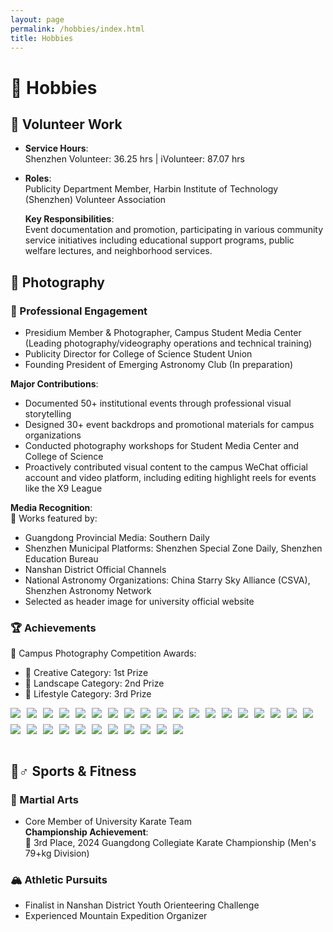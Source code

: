 ```yaml
---
layout: page
permalink: /hobbies/index.html
title: Hobbies
---
```


# 🌟 Hobbies

## 🤝 Volunteer Work
- **Service Hours**:  
  Shenzhen Volunteer: 36.25 hrs | iVolunteer: 87.07 hrs
- **Roles**:  
  Publicity Department Member, Harbin Institute of Technology (Shenzhen) Volunteer Association

  **Key Responsibilities**:  
  Event documentation and promotion, participating in various community service initiatives including educational support programs, public welfare lectures, and neighborhood services.

## 📸 Photography

### 🎯 Professional Engagement
- Presidium Member & Photographer, Campus Student Media Center  
  (Leading photography/videography operations and technical training)
- Publicity Director for College of Science Student Union
- Founding President of Emerging Astronomy Club (In preparation)

**Major Contributions**:  
- Documented 50+ institutional events through professional visual storytelling
- Designed 30+ event backdrops and promotional materials for campus organizations
- Conducted photography workshops for Student Media Center and College of Science
- Proactively contributed visual content to the campus WeChat official account and video platform, including editing highlight reels for events like the X9 League

**Media Recognition**:  
📰 Works featured by:  
- Guangdong Provincial Media: Southern Daily  
- Shenzhen Municipal Platforms: Shenzhen Special Zone Daily, Shenzhen Education Bureau  
- Nanshan District Official Channels  
- National Astronomy Organizations: China Starry Sky Alliance (CSVA), Shenzhen Astronomy Network  
- Selected as header image for university official website

### 🏆 Achievements
🏅 Campus Photography Competition Awards:  
- 🥇 Creative Category: 1st Prize  
- 🥈 Landscape Category: 2nd Prize  
- 🥉 Lifestyle Category: 3rd Prize

<div style="display: flex; flex-wrap: wrap; gap: 10px;">
    <img src="../assets/images/albums/Aerial_View_Mountains.webp" style="max-width: max(15%, 120px); height: auto;">
    <img src="../assets/images/albums/Building_Blooming_Flowers.webp" style="max-width: max(15%, 120px); height: auto;">
    <img src="../assets/images/albums/Comet_Building_Tower.webp" style="max-width: max(15%, 120px); height: auto;">
    <img src="../assets/images/albums/Daisies.webp" style="max-width: max(15%, 120px); height: auto;">
    <img src="../assets/images/albums/Galaxy_Night_Sky.webp" style="max-width: max(15%, 120px); height: auto;">
    <img src="../assets/images/albums/Night_City_Commercial_Area.webp" style="max-width: max(15%, 120px); height: auto;">
    <img src="../assets/images/albums/Night_City_Street.webp" style="max-width: max(15%, 120px); height: auto;">
    <img src="../assets/images/albums/Plant_In_Nature.webp" style="max-width: max(15%, 120px); height: auto;">
    <img src="../assets/images/albums/Sunlit_Building_Shadows.webp" style="max-width: max(15%, 120px); height: auto;">
    <img src="../assets/images/albums/Sunset_Over_Ocean.webp" style="max-width: max(15%, 120px); height: auto;">
    <img src="../assets/images/albums/Wetland_Scenery.webp" style="max-width: max(15%, 120px); height: auto;">
    <img src="../assets/images/albums/Mountain_Landscape_Bridge.webp" style="max-width: max(15%, 120px); height: auto;">
    <img src="../assets/images/albums/Rose_Nebula.webp" style="max-width: max(15%, 120px); height: auto;">
    <img src="../assets/images/albums/Cat_Sleepling.webp" style="max-width: max(15%, 120px); height: auto;">
    <img src="../assets/images/albums/City_Night_Skyline.webp" style="max-width: max(15%, 120px); height: auto;">
    <img src="../assets/images/albums/Desert_View_From_Car.webp" style="max-width: max(15%, 120px); height: auto;">
    <img src="../assets/images/albums/Flame.webp" style="max-width: max(15%, 120px); height: auto;">
    <img src="../assets/images/albums/Goat_On_Rocks.webp" style="max-width: max(15%, 120px); height: auto;">
    <img src="../assets/images/albums/Green_Water_Stones.webp" style="max-width: max(15%, 120px); height: auto;">
    <img src="../assets/images/albums/Lizard_In_Desert.webp" style="max-width: max(15%, 120px); height: auto;">
    <img src="../assets/images/albums/People_Biking_In_Tunnel.webp" style="max-width: max(15%, 120px); height: auto;">
    <img src="../assets/images/albums/Person_On_Grass_Colorful_Pile.webp" style="max-width: max(15%, 120px); height: auto;">
    <img src="../assets/images/albums/Port_Containers.webp" style="max-width: max(15%, 120px); height: auto;">
    <img src="../assets/images/albums/Spices_Market.webp" style="max-width: max(15%, 120px); height: auto;">
    <img src="../assets/images/albums/Train_Station_Platform.webp" style="max-width: max(15%, 120px); height: auto;">
    <img src="../assets/images/albums/Trees_Reflecting_In_Lake.webp" style="max-width: max(15%, 120px); height: auto;">
    <img src="../assets/images/albums/Full_Moon_Night.webp" style="max-width: max(15%, 120px); height: auto;">
    <img src="../assets/images/albums/Train.webp" style="max-width: max(15%, 120px); height: auto;">
    <img src="../assets/images/albums/M45_Star_Cluster.webp" style="max-width: max(15%, 120px); height: auto;">
    <img src="../assets/images/albums/Comet_Night_Sky.webp" style="max-width: max(15%, 120px); height: auto;">
</div>

<br>


## 🏃♂️ Sports & Fitness

### 🥋 Martial Arts
- Core Member of University Karate Team  
**Championship Achievement**:  
🥉 3rd Place, 2024 Guangdong Collegiate Karate Championship (Men's 79+kg Division)

### 🏔️ Athletic Pursuits
- Finalist in Nanshan District Youth Orienteering Challenge
- Experienced Mountain Expedition Organizer